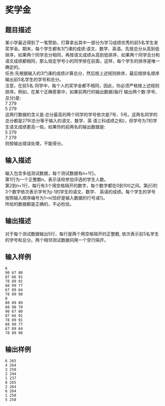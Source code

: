 # 奖学金

## 题目描述
某小学最近得到了一笔赞助，打算拿出其中一部分为学习成绩优秀的前5名学生发奖学金。期末，每个学生都有3门课的成绩:语文、数学、英语。先按总分从高到低排序，如果两个同学总分相同，再按语文成绩从高到低排序，如果两个同学总分和语文成绩都相同，那么规定学号小的同学排在前面，这样，每个学生的排序是唯一确定的。  
任务:先根据输入的3门课的成绩计算总分，然后按上述规则排序，最后按排名顺序输出前5名学生的学号和总分。  
注意，在前5名 同学中，每个人的奖学金都不相同，因此，你必须严格按上述规则排序。例如，在某个正确答案中，如果前两行的输出数据(每行 输出两个数:学号、总分)是:  
7 279  
5 279  
这两行数据的含义是:总分最高的两个同学的学号依次是7号、5号。这两名同学的总分都是279(总分等于输入的语文、数学、英 语三科成绩之和)，但学号为7的学生语文成绩更高一些。如果你的前两名的输出数据是:  
5 279  
7 279  
则按输出错误处理，不能得分。

## 输入描述
输入包含多组测试数据，每个测试数据有n+1行。  
第1行为一个正整数n，表示该校参加评选的学生人数。  
第2到n+1行，每行有3个用空格隔开的数字，每个数字都在0到100之间。第j行的3个数字依次表示学号为j-1的学生的语文、数学、 英语的成绩。每个学生的学号按照输入顺序编号为1~n(恰好是输入数据的行号减1)。  
所给的数据都是正确的，不必检验。

## 输出描述
对于每个测试数据输出5行，每行是两个用空格隔开的正整数, 依次表示前5名学生的学号和总分。两个相邻测试数据间用一个空行隔开。

## 输入样例
    6
    90 67 80
    87 66 91
    78 89 91
    88 99 77
    67 89 64
    78 89 98
    8
    80 89 89
    88 98 78
    90 67 80
    87 66 91
    78 89 91
    88 99 77
    67 89 64
    78 89 98

## 输出样例
    6 265
    4 264
    3 258
    2 244
    1 237
    8 265
    2 264
    6 264
    1 258
    5 258

